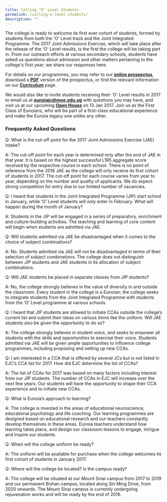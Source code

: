 ```yaml
---
title: Calling ‘O’ Level Students
permalink: /calling-o-level-students/
description: ""
---
```

The college is ready to welcome its first ever cohort of students, formed by students from both the 'O' Level track and the Joint Integrated Programme. The 2017 Joint Admissions Exercise, which will take place after the release of the 'O' Level results, is the first the college will be taking part in. From our outreach efforts at various secondary schools, students have asked us questions about admission and other matters pertaining to the college's first year; we share our responses here.

For details on our programmes, you may refer to our [**online prospectus**](https://issuu.com/eunoiajc/docs/beautiful_thinking), download a [**PDF**](https://eunoiajc.moe.edu.sg/wp-content/uploads/2017/01/EJC-Prospectus-2017-18.pdf) version of the prospectus, or find the relevant information on our [**Curriculum**](https://eunoiajc.moe.edu.sg/curriculum/) page.

We would also like to invite students receiving their 'O' Level results in 2017 to email us at [**eunoiajc@moe.edu.sg**](mailto:eunoiajc@moe.edu.sg) with questions you may have, and visit us at our upcoming **[Open House](https://eunoiajc.moe.edu.sg/oh-eunoia-2017/)** on 13 Jan 2017. Join us as the First Class of Eunoians, who will be part of a first-class educational experience and make the Eunoia legacy one unlike any other.

### Frequently Asked Questions

Q: What is the cut-off point for the 2017 Joint Admissions Exercise (JAE) intake?  

A: The cut-off point for each year is determined only after the end of JAE in that year. It is based on the highest successful L1R5 aggregate score received by the respective course in each school. There is no point of reference from the 2016 JAE as the college will only receive its first cohort of students in 2017. The cut-off point for each course varies from year to year, depending on the number and quality of applicants. We do expect strong competition for entry due to our limited number of vacancies.

Q: I heard that students in the Joint Integrated Programme (JIP) start school in January, while ‘O’ Level students will only enter in February. What will happen during the month of January?  

A: Students in the JIP will be engaged in a series of preparatory, enrichment and culture-building activities. The teaching and learning of core content will begin when students are admitted via JAE.

Q: Will students admitted via JAE be disadvantaged when it comes to the choice of subject combinations?  

A: No. Students admitted via JAE will not be disadvantaged in terms of their selection of subject combinations. The college does not distinguish between JIP students and JAE students in its allocation of subject combinations.

Q: Will JAE students be placed in separate classes from JIP students?  

A: No, the college strongly believes in the value of diversity in and outside the classroom. Every student in the college is a Eunoian; the college seeks to integrate students from the Joint Integrated Programme with students from the ‘O’ Level programme at various schools.

Q: I heard that JIP students are allowed to initiate CCAs outside the college’s current list and submit their ideas on various items like the uniform. Will JAE students also be given the opportunity to do so?  

A: The college strongly believes in student voice, and seeks to empower all students with the skills and opportunities to exercise their voice. Students admitted via JAE will be given ample opportunities to influence college programmes, including proposing and setting up new CCAs.

Q: I am interested in a CCA that is offered by several JCs but is not listed in EJC’s CCA list for 2017. How did EJC determine the list of CCAs?  

A: The list of CCAs for 2017 was based on many factors including interest from our JIP students. The number of CCAs in EJC will increase over the next few years. Our students will have the opportunity to shape their CCA experience and to initiate new CCAs.

Q: What is Eunoia’s approach to learning?  

A: The college is invested in the areas of educational neuroscience, educational psychology and life coaching. Our learning programmes are designed based on educational research and our teachers constantly develop themselves in these areas. Eunoia teachers understand how learning takes place, and design our classroom lessons to engage, intrigue and inspire our students.

Q: When will the college uniform be ready?  

A: The uniform will be available for purchase when the college welcomes its first cohort of students in January 2017.

Q: Where will the college be located? Is the campus ready?  

A: The college will be situated at our Mount Sinai campus from 2017 to 2019 and our permanent Bishan campus, located along Sin Ming Drive, from 2020 onwards. The Mount Sinai campus is currently undergoing rejuvenation works and will be ready by the end of 2016.